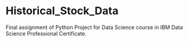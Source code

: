 # Historical_Stock_Data
Final assignment of Python Project for Data Science course in IBM Data Science Professional Certificate.

